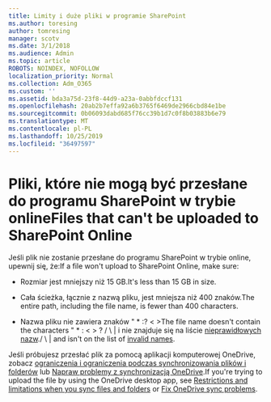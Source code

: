```yaml
---
title: Limity i duże pliki w programie SharePoint
ms.author: toresing
author: tomresing
manager: scotv
ms.date: 3/1/2018
ms.audience: Admin
ms.topic: article
ROBOTS: NOINDEX, NOFOLLOW
localization_priority: Normal
ms.collection: Adm_O365
ms.custom: ''
ms.assetid: bda3a75d-23f8-44d9-a23a-0abbfdccf131
ms.openlocfilehash: 20ab2b7effa92a6b3765f6469de2966cbd84e1be
ms.sourcegitcommit: 0b06093dabd685f76cc39b1d7c0f8b03883b6e79
ms.translationtype: MT
ms.contentlocale: pl-PL
ms.lasthandoff: 10/25/2019
ms.locfileid: "36497597"
---
```

# <a name="files-that-cant-be-uploaded-to-sharepoint-online"></a><span data-ttu-id="b6a3d-102">Pliki, które nie mogą być przesłane do programu SharePoint w trybie online</span><span class="sxs-lookup"><span data-stu-id="b6a3d-102">Files that can't be uploaded to SharePoint Online</span></span>

<span data-ttu-id="b6a3d-103">Jeśli plik nie zostanie przesłane do programu SharePoint w trybie online, upewnij się, że:</span><span class="sxs-lookup"><span data-stu-id="b6a3d-103">If a file won't upload to SharePoint Online, make sure:</span></span>
  
- <span data-ttu-id="b6a3d-104">Rozmiar jest mniejszy niż 15 GB.</span><span class="sxs-lookup"><span data-stu-id="b6a3d-104">It's less than 15 GB in size.</span></span>
    
- <span data-ttu-id="b6a3d-105">Cała ścieżka, łącznie z nazwą pliku, jest mniejsza niż 400 znaków.</span><span class="sxs-lookup"><span data-stu-id="b6a3d-105">The entire path, including the file name, is fewer than 400 characters.</span></span>
    
- <span data-ttu-id="b6a3d-106">Nazwa pliku nie zawiera znaków " \* :? \< \></span><span class="sxs-lookup"><span data-stu-id="b6a3d-106">The file name doesn't contain the characters " \* : \< \> ?</span></span> <span data-ttu-id="b6a3d-107">/ \ | i nie znajduje się na liście [nieprawidłowych nazw](https://go.microsoft.com/fwlink/?linkid=866430).</span><span class="sxs-lookup"><span data-stu-id="b6a3d-107">/ \ | and isn't on the list of [invalid names](https://go.microsoft.com/fwlink/?linkid=866430).</span></span>
    
<span data-ttu-id="b6a3d-108">Jeśli próbujesz przesłać plik za pomocą aplikacji komputerowej OneDrive, zobacz [ograniczenia i ograniczenia podczas synchronizowania plików i folderów](http://go.microsoft.com/fwlink/p/?LinkID=717734) lub [Napraw problemy z synchronizacją OneDrive](https://go.microsoft.com/fwlink/?linkid=866431).</span><span class="sxs-lookup"><span data-stu-id="b6a3d-108">If you're trying to upload the file by using the OneDrive desktop app, see [Restrictions and limitations when you sync files and folders](http://go.microsoft.com/fwlink/p/?LinkID=717734) or [Fix OneDrive sync problems](https://go.microsoft.com/fwlink/?linkid=866431).</span></span>
  

